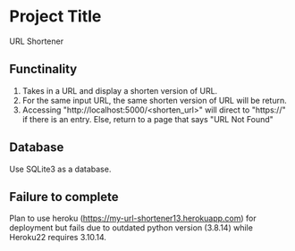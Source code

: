 # Project Title
URL Shortener

## Functinality
1. Takes in a URL and display a shorten version of URL.
2. For the same input URL, the same shorten version of URL will be return.
3. Accessing "http://localhost:5000/<shorten_url>" will direct to "https://<corresponding url>" if there is an entry. Else, return to a page that says "URL Not Found"

## Database
Use SQLite3 as a database.

## Failure to complete
Plan to use heroku (https://my-url-shortener13.herokuapp.com) for deployment but fails due to outdated python version (3.8.14) while Heroku22 requires 3.10.14.

